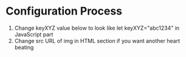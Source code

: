 # Configuration Process
1. Change keyXYZ value below to look like let keyXYZ="abc1234" in JavaScript part
2. Change src URL of img in HTML section if you want another heart beating